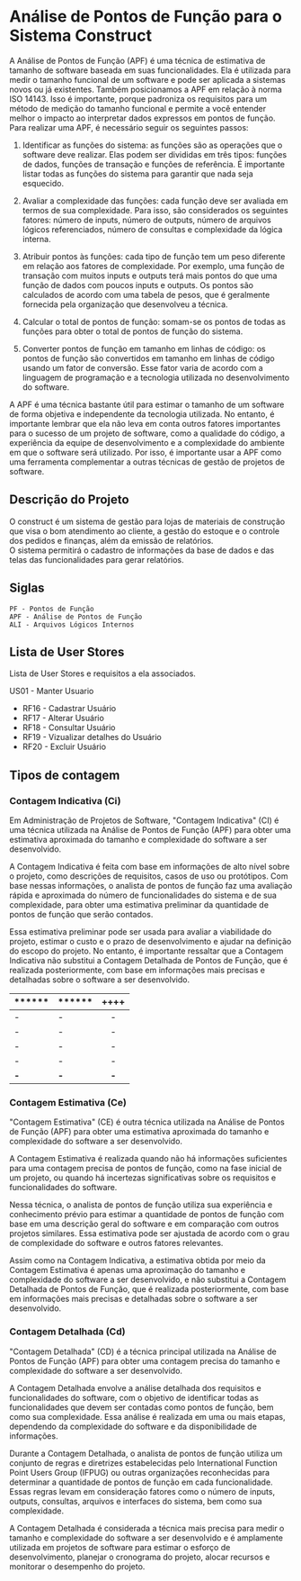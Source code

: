# **Análise de Pontos de Função para o Sistema Construct**  


A Análise de Pontos de Função (APF) é uma técnica de estimativa de tamanho de software baseada em suas funcionalidades. Ela é utilizada para medir o tamanho funcional de um software e pode ser aplicada a sistemas novos ou já existentes. Também posicionamos a APF em relação à norma ISO 14143. Isso é importante, porque padroniza os requisitos para um método de medição do tamanho funcional e permite a você entender melhor o impacto ao interpretar dados expressos em pontos de função. Para realizar uma APF, é necessário seguir os seguintes passos:

1. Identificar as funções do sistema: as funções são as operações que o software deve realizar. Elas podem ser divididas em três tipos: funções de dados, funções de transação e funções de referência. É importante listar todas as funções do sistema para garantir que nada seja esquecido.

2. Avaliar a complexidade das funções: cada função deve ser avaliada em termos de sua complexidade. Para isso, são considerados os seguintes fatores: número de inputs, número de outputs, número de arquivos lógicos referenciados, número de consultas e complexidade da lógica interna.

3. Atribuir pontos às funções: cada tipo de função tem um peso diferente em relação aos fatores de complexidade. Por exemplo, uma função de transação com muitos inputs e outputs terá mais pontos do que uma função de dados com poucos inputs e outputs. Os pontos são calculados de acordo com uma tabela de pesos, que é geralmente fornecida pela organização que desenvolveu a técnica.

4. Calcular o total de pontos de função: somam-se os pontos de todas as funções para obter o total de pontos de função do sistema.

5. Converter pontos de função em tamanho em linhas de código: os pontos de função são convertidos em tamanho em linhas de código usando um fator de conversão. Esse fator varia de acordo com a linguagem de programação e a tecnologia utilizada no desenvolvimento do software.

A APF é uma técnica bastante útil para estimar o tamanho de um software de forma objetiva e independente da tecnologia utilizada. No entanto, é importante lembrar que ela não leva em conta outros fatores importantes para o sucesso de um projeto de software, como a qualidade do código, a experiência da equipe de desenvolvimento e a complexidade do ambiente em que o software será utilizado. Por isso, é importante usar a APF como uma ferramenta complementar a outras técnicas de gestão de projetos de software.



## **Descrição do Projeto**  

O construct é um sistema de gestão para lojas de materiais de construção que visa o bom atendimento ao cliente, a gestão do estoque e o controle dos pedidos e finanças, além da emissão de relatórios.    
	 O sistema permitirá o cadastro de informações da base de dados e das telas das funcionalidades para gerar relatórios.  

## **Siglas**  
    PF - Pontos de Função  
    APF - Análise de Pontos de Função  
    ALI - Arquivos Lógicos Internos


## **Lista de User Stores**  
Lista de User Stores e requisitos a ela associados.  

US01 - Manter Usuario  
* RF16 - Cadastrar Usuário
* RF17 - Alterar Usuário
* RF18 - Consultar Usuário
* RF19 - Vizualizar detalhes do Usuário
* RF20 - Excluir Usuário


## **Tipos de contagem**  
### Contagem Indicativa (Ci)  
Em Administração de Projetos de Software, "Contagem Indicativa" (CI) é uma técnica utilizada na Análise de Pontos de Função (APF) para obter uma estimativa aproximada do tamanho e complexidade do software a ser desenvolvido.  

A Contagem Indicativa é feita com base em informações de alto nível sobre o projeto, como descrições de requisitos, casos de uso ou protótipos. Com base nessas informações, o analista de pontos de função faz uma avaliação rápida e aproximada do número de funcionalidades do sistema e de sua complexidade, para obter uma estimativa preliminar da quantidade de pontos de função que serão contados.

Essa estimativa preliminar pode ser usada para avaliar a viabilidade do projeto, estimar o custo e o prazo de desenvolvimento e ajudar na definição do escopo do projeto. No entanto, é importante ressaltar que a Contagem Indicativa não substitui a Contagem Detalhada de Pontos de Função, que é realizada posteriormente, com base em informações mais precisas e detalhadas sobre o software a ser desenvolvido.  

| ******  | ****** | ++++ |
| --------------- | ---------------------- | :-----------: |
|  -  |  -  |  -  |
|  -  |  -  |  -  |
|  - |  -  |  -  |
|  -  | - | - |
|  **-**  |  **-**  |  **-**  |  

### Contagem Estimativa (Ce)  
"Contagem Estimativa" (CE) é outra técnica utilizada na Análise de Pontos de Função (APF) para obter uma estimativa aproximada do tamanho e complexidade do software a ser desenvolvido.

A Contagem Estimativa é realizada quando não há informações suficientes para uma contagem precisa de pontos de função, como na fase inicial de um projeto, ou quando há incertezas significativas sobre os requisitos e funcionalidades do software.

Nessa técnica, o analista de pontos de função utiliza sua experiência e conhecimento prévio para estimar a quantidade de pontos de função com base em uma descrição geral do software e em comparação com outros projetos similares. Essa estimativa pode ser ajustada de acordo com o grau de complexidade do software e outros fatores relevantes.

Assim como na Contagem Indicativa, a estimativa obtida por meio da Contagem Estimativa é apenas uma aproximação do tamanho e complexidade do software a ser desenvolvido, e não substitui a Contagem Detalhada de Pontos de Função, que é realizada posteriormente, com base em informações mais precisas e detalhadas sobre o software a ser desenvolvido.
### Contagem Detalhada (Cd)  
"Contagem Detalhada" (CD) é a técnica principal utilizada na Análise de Pontos de Função (APF) para obter uma contagem precisa do tamanho e complexidade do software a ser desenvolvido.

A Contagem Detalhada envolve a análise detalhada dos requisitos e funcionalidades do software, com o objetivo de identificar todas as funcionalidades que devem ser contadas como pontos de função, bem como sua complexidade. Essa análise é realizada em uma ou mais etapas, dependendo da complexidade do software e da disponibilidade de informações.

Durante a Contagem Detalhada, o analista de pontos de função utiliza um conjunto de regras e diretrizes estabelecidas pelo International Function Point Users Group (IFPUG) ou outras organizações reconhecidas para determinar a quantidade de pontos de função em cada funcionalidade. Essas regras levam em consideração fatores como o número de inputs, outputs, consultas, arquivos e interfaces do sistema, bem como sua complexidade.

A Contagem Detalhada é considerada a técnica mais precisa para medir o tamanho e complexidade do software a ser desenvolvido e é amplamente utilizada em projetos de software para estimar o esforço de desenvolvimento, planejar o cronograma do projeto, alocar recursos e monitorar o desempenho do projeto.